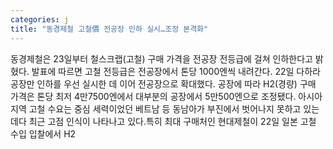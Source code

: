 ```yaml
---
categories: j
title: "동경제철 고철價 전공장 인하 실시…조정 본격화"
---
```

동경제철은 23일부터 철스크랩(고철) 구매 가격을 전공장 전등급에 걸쳐 인하한다고 밝혔다. 발표에 따르면 고철 전등급은 전공장에서 톤당 1000엔씩 내려간다. 22일 다하라 공장만 인하를 우선 실시한 데 이어 전공장으로 확대했다. 공장에 따라 H2(경량) 구매 가격은 톤당 최저 4만7500엔에서 대부분의 공장에서 5만500엔으로 조정됐다. 아시아 지역 고철 수요는 중심 세력이었던 베트남 등 동남아가 부진에서 벗어나지 못하고 있는 데다 최근 고점 인식이 나타나고 있다.특히 최대 구매처인 현대제철이 22일 일본 고철 수입 입찰에서 H2